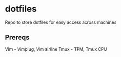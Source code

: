# dotfiles
Repo to store dotfiles for easy access across machines
## Prereqs
Vim - Vimplug, Vim airline
Tmux - TPM, Tmux CPU 

